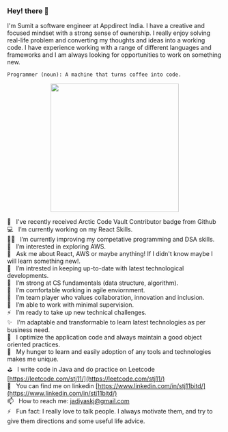 ### Hey! there 👋

I'm Sumit a software engineer at Appdirect India. I have a creative and focused mindset with a strong sense of ownership. I really enjoy solving real-life problem and converting my thoughts and ideas into a working code. I have experience working with a range of different languages and frameworks and I am always looking for opportunities to work on something new. 

```
Programmer (noun): A machine that turns coffee into code.
```
<p align="center">
  <img align="center" src="https://github.com/himanshusharma89/himanshusharma89/blob/master/coding.gif" width="300" height="300"/>
</p>

🥇   &nbsp;  I've recently received Arctic Code Vault Contributor badge from Github <br />
💻    &nbsp; I’m currently working on my React Skills.<br />
✍🏻   &nbsp;  I’m currently improving my competative programming and DSA skills.<br />
🔭   &nbsp;  I’m interested in exploring AWS.<br />
💬    &nbsp; Ask me about React, AWS or maybe anything! If I didn't know maybe I will learn something new!. <br />
👯    &nbsp; I’m intrested in keeping up-to-date with latest technological developments.<br />
💪  &nbsp;  I’m strong at CS fundamentals (data structure, algorithm).<br />
🌱    &nbsp; I’m comfortable working in agile enviornment.<br />
🏃  &nbsp;   I’m team player who values collaboration, innovation and inclusion.<br />
🤔    &nbsp; I’m able to work with minimal supervision.<br />
⚡️    &nbsp; I’m ready to take up new technical challenges.<br />
✨    &nbsp; I’m adaptable and transformable to learn latest technologies as per business need.<br />
📱    &nbsp; I optimize the application code and always maintain a good object oriented practices.<br />
🙋    &nbsp; My hunger to learn and easily adoption of any tools and technologies makes me unique.<br />
⛳   &nbsp;  I write code in Java and do practice on Leetcode [https://leetcode.com/stj11/](https://leetcode.com/stj11/)<br />
👀    &nbsp; You can find me on linkedin [https://www.linkedin.com/in/stj11bitd/](https://www.linkedin.com/in/stj11bitd/)<br />
📫    &nbsp; How to reach me: jadiyaskj@gmail.com<br />
⚡    &nbsp; Fun fact: I really love to talk people. I always motivate them, and try to give them directions and some useful life advice. <br />
